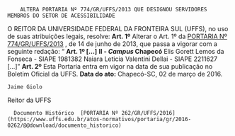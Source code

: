         ALTERA PORTARIA Nº 774/GR/UFFS/2013 QUE DESIGNOU SERVIDORES MEMBROS DO SETOR DE ACESSIBILIDADE  

 O REITOR DA UNIVERSIDADE FEDERAL DA FRONTEIRA SUL (UFFS), no uso de suas atribuições legais, resolve:   **Art. 1º** Alterar o Art. 1º da [PORTARIA Nº 774/GR/UFFS/2013](https://www.uffs.edu.br/atos-normativos/portaria/gr/2013-0774)  , de 14 de junho de 2013, que passa a vigorar com a seguinte redação: “ **Art. 1º [...]**  **II - *Campus* Chapecó**  Elis Gorett Lemos da Fonseca - SIAPE 1981382 Naiara Leticia Valentini Dellai - SIAPE 2211627 [...]”   **Art. 2º** Esta Portaria entra em vigor na data de sua publicação no Boletim Oficial da UFFS.      **Data do ato:** Chapecó-SC, 02 de março de 2016.   
 

    Jaime Giolo   
 Reitor da UFFS 

      Documento Histórico  [PORTARIA Nº 262/GR/UFFS/2016](https://www.uffs.edu.br/atos-normativos/portaria/gr/2016-0262/@@download/documento_historico)     
      